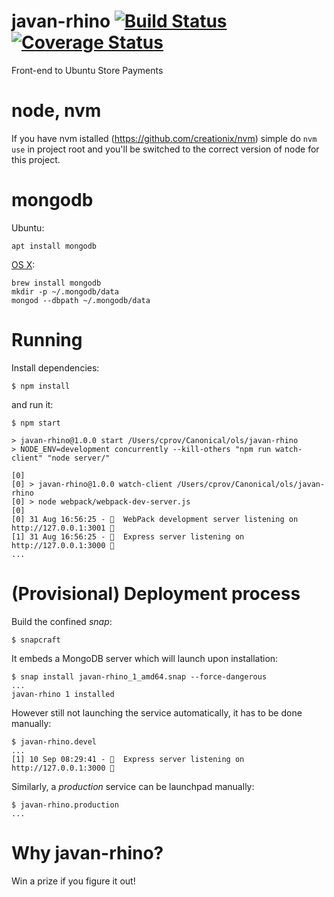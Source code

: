 # javan-rhino [![Build Status](https://travis-ci.org/canonical-ols/javan-rhino.svg?branch=travis)](https://travis-ci.org/canonical-ols/javan-rhino) [![Coverage Status](https://coveralls.io/repos/github/canonical-ols/javan-rhino/badge.svg?branch=coverage)](https://coveralls.io/github/canonical-ols/javan-rhino?branch=coverage)

Front-end to Ubuntu Store Payments

# node, nvm

If you have nvm istalled (https://github.com/creationix/nvm) simple do
`nvm use`
in project root and you'll be switched to the correct version of node
for this project.

# mongodb

Ubuntu:
```
apt install mongodb
```

[OS X](https://docs.mongodb.com/manual/tutorial/install-mongodb-on-os-x/):
```
brew install mongodb
mkdir -p ~/.mongodb/data
mongod --dbpath ~/.mongodb/data
```

# Running

Install dependencies:

    $ npm install

and run it:

    $ npm start

    > javan-rhino@1.0.0 start /Users/cprov/Canonical/ols/javan-rhino
    > NODE_ENV=development concurrently --kill-others "npm run watch-client" "node server/"

    [0]
    [0] > javan-rhino@1.0.0 watch-client /Users/cprov/Canonical/ols/javan-rhino
    [0] > node webpack/webpack-dev-server.js
    [0]
    [0] 31 Aug 16:56:25 - 🚧  WebPack development server listening on http://127.0.0.1:3001 🚧
    [1] 31 Aug 16:56:25 - 🚂  Express server listening on http://127.0.0.1:3000 🚂
    ...

# (Provisional) Deployment process

Build the confined *snap*:

    $ snapcraft

It embeds a MongoDB server which will launch upon installation:

    $ snap install javan-rhino_1_amd64.snap --force-dangerous
    ...
    javan-rhino 1 installed

However still not launching the service automatically, it has to be done manually:

    $ javan-rhino.devel
    ...
    [1] 10 Sep 08:29:41 - 🚂  Express server listening on http://127.0.0.1:3000 🚂

Similarly, a *production* service can be launchpad manually:

    $ javan-rhino.production
    ...


# Why javan-rhino?

Win a prize if you figure it out!
